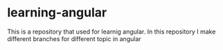 # learning-angular

This is a repository that used for learnig angular. In this repository I make different branches for different topic in angular
